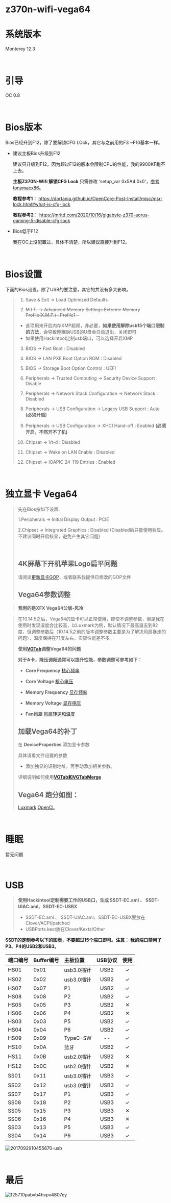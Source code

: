 # z370n-wifi-vega64

# 系统版本
Monterey 12.3

<br>

# 引导
OC 0.8

<br>

# Bios版本
Bios已经升到F12，除了要解锁CFG LOck，其它与之前用的F3 ~F10基本一样。

- 建议主板Bios升级到F12

    建议只升级到F12，因为超过F12的版本会限制CPU的性能，我的9900KF跑不上去。

    **主板Z370N-Wifi 解锁CFG Lock** 只需修改 'setup_var 0x5A4 0x0'，[参考tonymacx86](https://www.tonymacx86.com/threads/success-b1s-mac-mini-killer-with-macos-mojave-i7-8700-gigabyte-z370n-rx560-16gb-ram.260337/post-1934546)。
    
    **教程参考1：** https://dortania.github.io/OpenCore-Post-Install/misc/msr-lock.html#what-is-cfg-lock

    **教程参考2：** https://mritd.com/2020/10/16/gigabyte-z370-aorus-gaming-5-disable-cfg-lock


- Bios低于F12
    
    我在OC上没配置过，具体不清楚，所以建议直接升到F12。

<br>

# Bios设置

下面的Bios设置，除了USB的要注意，其它的并没有多大影响。

>1. Save & Exit → Load Optimized Defaults
>
>2. ~~M.I.T. → Advanced Memory Settings Extreme Memory Profile(X.M.P.) : Profile1--~~ <br />
>   - 此项用来开启内存XMP超频，非必要，**如果使用解除usb15个端口限制的方法**，会导致睡眠后USB的U盘会自动退出，关闭即可
>   - 如果使用Hackintool定制usb端口，可以选择开启XMP
>
>3. BIOS → Fast Boot : Disabled
>
>4. BIOS → LAN PXE Boot Option ROM : Disabled
>
>5. BIOS → Storage Boot Option Control : UEFI
>
>6. Peripherals → Trusted Computing → Security Device Support : Disable
>
>7. Peripherals → Network Stack Configuration → Network Stack : Disabled
>
>8. Peripherals → USB Configuration → Legacy USB Support : Auto **(必须开启)**
>
>9. Peripherals → USB Configuration → XHCI Hand-off : Enabled **(必须开启，不然开不了机)**
>
>10. Chipset → Vt-d : Disabled
>
>11. Chipset → Wake on LAN Enable : Disabled
>
>12. Chipset → IOAPIC 24-119 Entries : Enabled

<br>

# 独立显卡 Vega64

>先在Bios按如下设置:
>
>1.Peripherals → Initial Display Output : PCIE
>
>2.Chipset → Integrated Graphics : Disabled (Disabled后只能使用独显。不建议同时开启核显，避免产生其它问题)
>
><br>
>
> ## 4K屏幕下开机苹果Logo扁平问题
>
>请阅读[更新显卡GOP](https://www.amder.club/thread-962-1-1.html)，或者联系我提供已修改的GOP文件
>
> ## Vega64参数调整

> **我用的是XFX Vega64公版-风冷**

> 在10.14.5之后，Vega64的显卡可以正常使用，即使不调整参数，但是我在使用时发现温度会比较高，以Luxmark为例，默认情况下最高温去到82度，但调整参数后（10.14.5之前的版本调整参数主要是为了解决风扇暴走的问题），温度保持在71度左右，实际性能差不多。
>
>**使用[VGTab](https://www.tonymacx86.com/threads/tool-vgtab-control-your-vega-in-macos-without-flashing-the-vbios.268965/)调整Vega64的问题**
>
>
> **对于A卡，降压调频通常可以提升性能，参数调整可参考如下：**
>
> - **Core Frequency**
[核心频率](https://user-images.githubusercontent.com/9880101/56672127-6d143f00-66e8-11e9-88dd-3ebc1072ff52.png)
>
> - **Core Voltage**
[核心电压](https://user-images.githubusercontent.com/9880101/56672286-c5e3d780-66e8-11e9-930c-901f6c360562.png)
>
> - **Memory Frequency**
[显存频率](https://user-images.githubusercontent.com/9880101/56672604-4c001e00-66e9-11e9-9a1f-c7d2d424a93a.png)
>
> - **Memory Voltage**
[显存电压](https://user-images.githubusercontent.com/9880101/56673243-7c948780-66ea-11e9-9d51-1efba55baaae.png)
>
> - **Fan风扇**
[风扇转速和温度](https://user-images.githubusercontent.com/9880101/56673392-c7160400-66ea-11e9-839e-f4863dbc7fb5.png)
>
>
> ## 加载Vega64的补丁
>
>   在 **DeviceProperties** 添加显卡参数
>
>具体请看文件设置的参数
>- 添加独显的识别地址，再手动添加相关参数。
>
>详细说明如何使用[**VGTab和VGTabMerge**](https://www.tonymacx86.com/threads/guide-injection-of-amd-vega-power-and-fan-control-properties.267519/)
>
> ## Vega64 跑分如图：
>[Luxmark](https://user-images.githubusercontent.com/9880101/56673621-2c69f500-66eb-11e9-8387-d234d73bec1d.png)
>[OpenCL](https://user-images.githubusercontent.com/9880101/56673816-91254f80-66eb-11e9-8613-a1f18767d557.png)

<br>

# 睡眠
暂无问题

<br>

# USB
> **使用Hackintool定制需要工作的USB口，生成 SSDT-EC.aml 、 SSDT-UIAC.aml、SSDT-EC-USBX**
>
>- SSDT-EC.aml 、 SSDT-UIAC.aml、SSDT-EC-USBX要放在Clover/ACPI/patched 
>- USBPorts.kext放在Clover/Kexts/Other
>
>
**SSDT的定制参考以下的图表，不要超过15个端口即可。**注意：** 我的端口禁用了P3、P4的USB2和USB3。**

|端口编号|Buffer编号|主板位置|USB协议|使用|
|:------|:----|:----|:----:|:----:|
|HS01|0x01|usb3.0插针|USB2| ✓ |
|HS02|0x02|usb3.0插针|USB2| ✓ |
|HS07|0x07|P1|USB2| ✓ |
|HS08|0x08|P2|USB2| ✓ |
|HS05|0x05|P3|USB2| ✕ |
|HS06|0x06|P4|USB2| ✕ |
|HS03|0x03|P5|USB2| ✓ |
|HS04|0x04|P6|USB2| ✓ |
|HS09|0x09|TypeC-SW|--| ✓ |
|HS10|0x0A|蓝牙|USB2| ✓ |
|HS11|0x0B|usb2.0插针|USB2| ✕ |
|HS12|0x0C|usb2.0插针|USB2| ✕ |
|SS01|0x11|usb3.0插针|USB3| ✓ |
|SS02|0x12|usb3.0插针|USB3| ✓ |
|SS07|0x17|P1|USB3| ✓ |
|SS08|0x18|P2|USB3| ✓ |
|SS05|0x15|P3|USB3| ✕ |
|SS06|0x16|P4|USB3| ✕ |
|SS03|0x13|P5|USB3| ✓ |
|SS04|0x14|P6|USB3| ✓ |

![2017092910455670-usb](https://user-images.githubusercontent.com/9880101/71963062-cea81980-3235-11ea-9b5e-4739fe6b3d9d.png)

<br>

# 最后

![125710pabvb4hvpv4807ey](https://user-images.githubusercontent.com/9880101/70448149-e8d9c500-1ada-11ea-8ea5-7a9769028a36.jpg)
